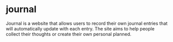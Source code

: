 # journal
Journal is a website that allows users to record their own journal entries that will automatically update with each entry. The site aims to help people collect their thoughts or create their own personal planned.
